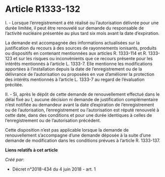 # Article R1333-132

I. - Lorsque l’enregistrement a été réalisé ou l’autorisation délivrée pour une durée limitée, il peut être renouvelé sur
demande du responsable de l’activité nucléaire présentée au plus tard six mois avant la date d’expiration.

La demande est accompagnée des informations actualisées sur la justification du recours à des sources de rayonnements
ionisants, produits ou dispositifs en contenant mentionnées aux articles R. 1333-114 et R. 1333-123 et sur les risques ou
inconvénients que ce recours présente pour les intérêts mentionnés à l’article L. 1333-7. Elle mentionne les modifications
apportées à l’installation depuis la date de l’enregistrement ou de la délivrance de l’autorisation ou proposées en vue
d’améliorer la protection des intérêts mentionnés à l’article L. 1333-7 au regard de l’évaluation précitée.

II. - Si, après le dépôt de cette demande de renouvellement effectué dans le délai fixé au I, aucune décision ni demande de
justification complémentaire n’est notifiée au demandeur avant la date d’expiration de l’enregistrement ou de l’autorisation,
l’enregistrement ou l’autorisation est réputé renouvelé à cette date, dans des conditions et pour une durée identiques à
celles de l’enregistrement ou de l’autorisation précédent.

Cette disposition n’est pas applicable lorsque la demande de renouvellement s’accompagne d’une demande déposée à la suite
d’une demande de modification dans les conditions prévues à l’article R. 1333-137.

**Liens relatifs à cet article**

_Créé par_:

  - Décret n°2018-434 du 4 juin 2018 - art. 1
